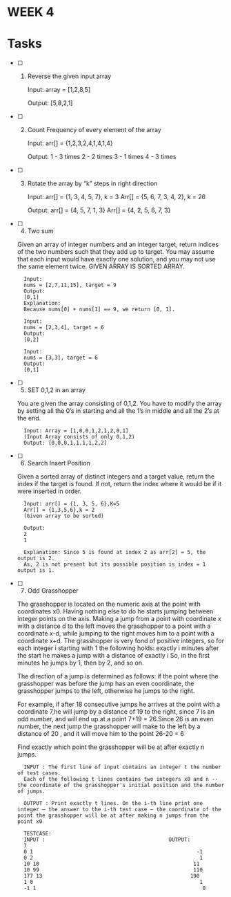 # WEEK 4

# Tasks

- [ ] 1. Reverse the given input array 

        Input: array = [1,2,8,5]
    
        Output: [5,8,2,1]

- [ ] 2. Count Frequency of every element of the array

        Input: 
        arr[] = {1,2,3,2,4,1,4,1,4}
        
        Output:
        1 - 3 times
        2 - 2 times
        3 - 1 times
        4 - 3 times

- [ ] 3. Rotate the array by “k” steps in right direction

        Input: 
        arr[] = {1, 3, 4, 5, 7}, k = 3
        Arr[] = {5, 6, 7, 3, 4, 2}, k = 26
        
        Output: 
        arr[] = {4, 5, 7, 1, 3}
        Arr[] = {4, 2, 5, 6, 7, 3}

- [ ] 4. Two sum

    Given an array of integer numbers and an integer target, return indices of the two numbers such that they add up to target. You may assume that each input would have exactly one solution, and you may not use the same element twice.
GIVEN ARRAY IS SORTED ARRAY.

        Input: 
        nums = [2,7,11,15], target = 9
        Output: 
        [0,1]
        Explanation: 
        Because nums[0] + nums[1] == 9, we return [0, 1].

        Input: 
        nums = [2,3,4], target = 6
        Output: 
        [0,2]

        Input: 
        nums = [3,3], target = 6
        Output: 
        [0,1]
- [ ] 5. SET 0,1,2 in an array

    You are given the array consisting of 0,1,2. You have to modify the array by setting all the 0’s in starting and all the 1’s in middle and all the 2’s at the end.

        Input: Array = [1,0,0,1,2,1,2,0,1]
        (Input Array consists of only 0,1,2)
        Output: [0,0,0,1,1,1,1,2,2]

- [ ] 6. Search Insert Position

    Given a sorted array of distinct integers and a target value, return the index if the target is found. If not, return the index where it would be if it were inserted in order.

        Input: arr[] = {1, 3, 5, 6},K=5
        Arr[] = {1,3,5,6},k = 2
        (Given array to be sorted)
        
        Output: 
        2
        1
        
        Explanation: Since 5 is found at index 2 as arr[2] = 5, the output is 2.
        As, 2 is not present but its possible position is index = 1 output is 1.

- [ ] 7. Odd Grasshopper

    The grasshopper is located on the numeric axis at the point with coordinates x0. 
Having nothing else to do he starts jumping between integer points on the axis. Making a jump from a point with coordinate x with a distance d to the left moves the grasshopper to a point with a coordinate x-d, while jumping to the right moves him to a point with a coordinate x+d.
The grasshopper is very fond of positive integers, so for each integer i starting with 1 the following holds: exactly i minutes after the start he makes a jump with a distance of exactly i So, in the first minutes he jumps by 1, then by 2, and so on.

    The direction of a jump is determined as follows: if the point where the grasshopper was before the jump has an even coordinate, the grasshopper jumps to the left, otherwise he jumps to the right.

    For example, if after 18 consecutive jumps he arrives at the point with a coordinate 7,he will jump by a distance of 19 to the right, since 7 is an odd number, and will end up at a point 7+19 = 26.Since 26 is an even number, the next jump the grasshopper will make to the left by a distance of 20 , and it will move him to the point 26-20 = 6

    Find exactly which point the grasshopper will be at after exactly n jumps.

        INPUT : The first line of input contains an integer t the number of test cases.
        Each of the following t lines contains two integers x0 and n -- the coordinate of the grasshopper's initial position and the number of jumps.

        OUTPUT : Print exactly t lines. On the i-th line print one integer — the answer to the i-th test case — the coordinate of the point the grasshopper will be at after making n jumps from the point x0

        TESTCASE:
        INPUT :                                        OUTPUT: 
        7                                                    
        0 1                                                     -1
        0 2                                                      1
        10 10                                                  11
        10 99                                                  110
        177 13                                                190
        1 0                                                      1                                                 
        -1 1                                                      0
